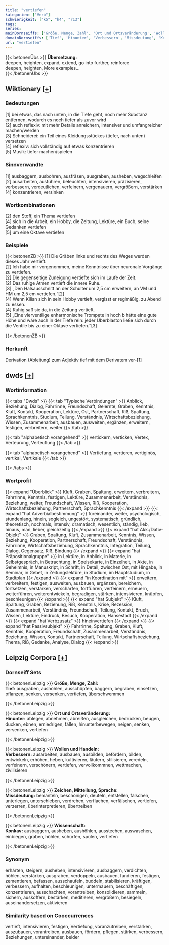 ```yaml
---
title: "vertiefen"
kategorien: ["Verb"]
schwierigkeit: ["k5", "h4", "r13"]
tags:
series:
mainDornseiffs: ['Größe, Menge, Zahl', 'Ort und Ortsveränderung', 'Wollen und Handeln', 'Zeichen, Mitteilung, Sprache', 'Wissenschaft']
domainDornseiffs: ['Tief', 'Hinunter', 'Verbessern', 'Missdeutung', 'Konkav']
url: "vertiefen"
---
```


{{< betonenÜbs >}}
**Übersetzung:**  
deepen, heighten, expand, extend, go into further, reinforce  
deepen, heighten, More examples...  
{{< /betonenÜbs >}}

## Wiktionary [[+](https://de.wiktionary.org/wiki/vertiefen)]

### Bedeutungen
[1] bei etwas, das nach unten, in die Tiefe geht, noch mehr Substanz entfernen, wodurch es noch tiefer als zuvor wird  
[2] auch reflexiv: mit mehr Details anreichern, intensiver und umfangreicher machen/werden  
[3] Schneiderei: ein Teil eines Kleidungsstückes (tiefer, nach unten) versetzen  
[4] reflexiv: sich vollständig auf etwas konzentrieren  
[5] Musik: tiefer machen/spielen  

### Sinnverwandte
[1] ausbaggern, ausbohren, ausfräsen, ausgraben, ausheben, wegschleifen  
[2] ausarbeiten, ausführen, beleuchten, intensivieren, präzisieren, verbessern, verdeutlichen, verfeinern, vergenauern, vergrößern, verstärken  
[4] konzentrieren, versinken  

### Wortkombinationen
[2] den Stoff, ein Thema vertiefen  
[4] sich in die Arbeit, ein Hobby, die Zeitung, Lektüre, ein Buch, seine Gedanken vertiefen  
[5] um eine Oktave vertiefen  

### Beispiele
{{< betonenZB >}}
[1] Die Gräben links und rechts des Weges werden dieses Jahr vertieft.  
[2] Ich habe mir vorgenommen, meine Kenntnisse über neuronale Vorgänge zu vertiefen.  
[2] Die gegenseitige Zuneigung vertiefte sich im Laufe der Zeit.  
[2] Das ruhige Atmen vertieft die innere Ruhe.  
[3] „Den Halsausschnitt an der Schulter um 2,5 cm erweitern, an VM und HM um 2,5 cm vertiefen.“[2]  
[4] Wenn Kilian sich in sein Hobby vertieft, vergisst er reglmäßig, zu Abend zu essen.  
[4] Ruhig saß sie da, in die Zeitung vertieft.  
[5] „Eine vierventilige enharmonische Trompete in hoch b hätte eine gute Höhe und wäre auch in der Tiefe rein: jeder Überblaston ließe sich durch die Ventile bis zu einer Oktave vertiefen.“[3]  

{{< /betonenZB >}}
### Herkunft
Derivation (Ableitung) zum Adjektiv tief mit dem Derivatem ver-[1]  



## dwds [[+](https://www.dwds.de/wb/vertiefen)]

### Wortinformation
{{< tabs "Dwds" >}}
{{< tab "Typische Verbindungen" >}}
Anblick, Beziehung, Dialog, Fahrrinne, Freundschaft, Gelernte, Graben, Kenntnis, Kluft, Kontakt, Kooperation, Lektüre, Ost, Partnerschaft, Riß, Spaltung, Sprachkenntnis, Studium, Teilung, Verständnis, Wirtschaftsbeziehung, Wissen, Zusammenarbeit, ausbauen, ausweiten, ergänzen, erweitern, festigen, verbreitern, weiter
{{< /tab >}}

{{< tab "alphabetisch vorangehend" >}}
vertickern, verticken, Vertex, Verteurung, Verteuflung
{{< /tab >}}

{{< tab "alphabetisch vorangehend" >}}
Vertiefung, vertieren, vertiginös, vertikal, Vertikale
{{< /tab >}}

{{< /tabs >}}

### Wortprofil
{{< expand "Überblick" >}} Kluft, Graben, Spaltung, erweitern, verbreitern, Fahrrinne, Kenntnis, festigen, Lektüre, Zusammenarbeit, Verständnis, Beziehung, weiter, Freundschaft, Wissen, Riß, Kooperation, Wirtschaftsbeziehung, Partnerschaft, Sprachkenntnis {{< /expand >}}
{{< expand "hat Adverbialbestimmung" >}} füreinander, weiter, psychologisch, stundenlang, hinein, sogleich, ungestört, systematisch, gründlich, theoretisch, nochmals, intensiv, dramatisch, wesentlich, ständig, lieb, hinaus, man, lieber, gleichzeitig {{< /expand >}}
{{< expand "hat Akk./Dativ-Objekt" >}} Graben, Spaltung, Kluft, Zusammenarbeit, Kenntnis, Wissen, Beziehung, Kooperation, Partnerschaft, Freundschaft, Verständnis, Fahrrinne, Wirtschaftsbeziehung, Sprachkenntnis, Integration, Teilung, Dialog, Gegensatz, Riß, Bindung {{< /expand >}}
{{< expand "hat Präpositionalgruppe" >}} in Lektüre, in Anblick, in Materie, in Selbstgespräch, in Betrachtung, in Speisekarte, in Einzelheit, in Akte, in Geheimnis, in Manuskript, in Schrift, in Detail, zwischen Ost, mit Hingabe, in Seminar, in Gebet, in Zeitungslektüre, in Studium, im Hauptstudium, in Stadtplan {{< /expand >}}
{{< expand "in Koordination mit" >}} erweitern, verbreitern, festigen, ausweiten, ausbauen, ergänzen, bereichern, fortsetzen, verstärken, verschärfen, fortführen, verfeinern, erneuern, weiterführen, weiterentwickeln, begradigen, stärken, intensivieren, knüpfen, beschleunigen {{< /expand >}}
{{< expand "hat Subjekt" >}} Kluft, Spaltung, Graben, Beziehung, Riß, Kenntnis, Krise, Rezession, Zusammenarbeit, Verständnis, Freundschaft, Teilung, Kontakt, Bruch, Wissen, Lektüre, Eindruck, Besuch, Kooperation, Hansestadt {{< /expand >}}
{{< expand "hat Verbzusatz" >}} hineinvertiefen {{< /expand >}}
{{< expand "hat Passivsubjekt" >}} Fahrrinne, Spaltung, Graben, Kluft, Kenntnis, Kooperation, Freundschaft, Zusammenarbeit, Verständnis, Beziehung, Wissen, Kontakt, Partnerschaft, Teilung, Wirtschaftsbeziehung, Thema, Riß, Gedanke, Analyse, Dialog {{< /expand >}}

## Leipzig Corpora [[+](https://corpora.uni-leipzig.de/en/res?word=vertiefen&corpusId=deu_newscrawl-public_2018)]

### Dornseiff Sets
{{< betonenLeipzig >}}
**Größe, Menge, Zahl:**  
**Tief:** ausgraben, aushöhlen, ausschöpfen, baggern, begraben, einsetzen, pflanzen, senken, versenken, vertiefen, überschwemmen  

{{< /betonenLeipzig >}}


{{< betonenLeipzig >}}
**Ort und Ortsveränderung:**  
**Hinunter:** ablegen, abnehmen, abreißen, ausgleichen, bedrücken, beugen, ducken, ebnen, erniedrigen, fällen, hinunterbewegen, neigen, senken, versenken, vertiefen  

{{< /betonenLeipzig >}}


{{< betonenLeipzig >}}
**Wollen und Handeln:**  
**Verbessern:** ausarbeiten, ausbauen, ausbilden, befördern, bilden, entwickeln, erhöhen, heben, kultivieren, läutern, stilisieren, veredeln, verfeinern, verschönern, vertiefen, vervollkommnen, wettmachen, zivilisieren  

{{< /betonenLeipzig >}}


{{< betonenLeipzig >}}
**Zeichen, Mitteilung, Sprache:**  
**Missdeutung:** bemänteln, beschönigen, deuteln, entstellen, fälschen, unterlegen, unterschieben, verdrehen, verflachen, verfälschen, vertiefen, verzerren, überinterpretieren, übertreiben  

{{< /betonenLeipzig >}}


{{< betonenLeipzig >}}
**Wissenschaft:**  
**Konkav:** ausbaggern, ausheben, aushöhlen, ausstechen, auswaschen, einbiegen, graben, höhlen, schürfen, spülen, vertiefen  

{{< /betonenLeipzig >}}

### Synonym
erhärten, steigern, ausheben, intensivieren, ausbaggern, verdichten, höhlen, verstärken, ausgraben, verdoppeln, ausbauen, fundieren, festigen, zementieren, befassen, ausschaufeln, buddeln, stabilisieren, kräftigen, verbessern, aufhalten, beschleunigen, untermauern, beschäftigen, konzentrieren, ausschachten, vorantreiben, konsolidieren, sammeln, sichern, auskoffern, bestärken, meditieren, vergrößern, besiegeln, auseinandersetzen, aktivieren


### Similarity based on Cooccurrences
vertieft, intensivieren, festigen, Vertiefung, voranzutreiben, verstärken, auszubauen, vorantreiben, ausbauen, fördern, pflegen, stärken, verbessern, Beziehungen, untereinander, beider

